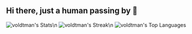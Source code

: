 ## Hi there, just a human passing by 👋
![voldtman's Stats](https://github-readme-stats.vercel.app/api?username=voldtman&theme=vue-dark&show_icons=true&hide_border=true&count_private=true)\n
![voldtman's Streak](https://github-readme-streak-stats.herokuapp.com/?user=voldtman&theme=vue-dark&hide_border=true)\n
![voldtman's Top Languages](https://github-readme-stats.vercel.app/api/top-langs/?username=voldtman&theme=vue-dark&show_icons=true&hide_border=true&layout=compact)
